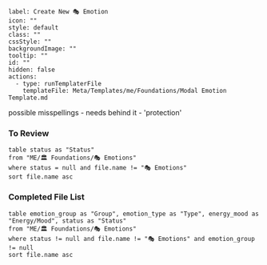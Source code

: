 ---
---

```meta-bind-button
label: Create New 🎭 Emotion
icon: ""
style: default
class: ""
cssStyle: ""
backgroundImage: ""
tooltip: ""
id: ""
hidden: false
actions:
  - type: runTemplaterFile
    templateFile: Meta/Templates/me/Foundations/Modal Emotion Template.md

```

possible misspellings - needs behind it - 'protection'

### To Review
```dataview
table status as "Status"
from "ME/🏛️ Foundations/🎭 Emotions"
where status = null and file.name != "🎭 Emotions"
sort file.name asc 
```

### Completed File List
```dataview
table emotion_group as "Group", emotion_type as "Type", energy_mood as "Energy/Mood", status as "Status"
from "ME/🏛️ Foundations/🎭 Emotions"
where status != null and file.name != "🎭 Emotions" and emotion_group != null
sort file.name asc 

```

